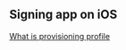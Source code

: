 ## Signing app on iOS

[What is provisioning profile](https://medium.com/@abhimuralidharan/what-is-a-provisioning-profile-in-ios-77987a7c54c2)
